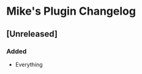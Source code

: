 <!-- Keep a Changelog guide -> https://keepachangelog.com -->

# Mike's Plugin Changelog

## [Unreleased]
### Added
- Everything
